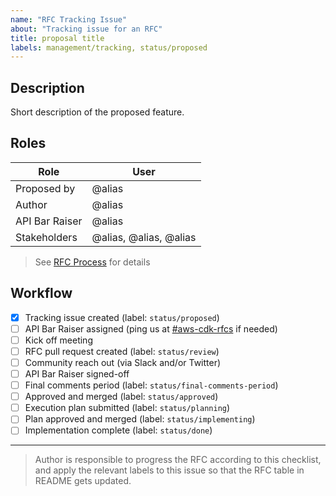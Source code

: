 ```yaml
---
name: "RFC Tracking Issue"
about: "Tracking issue for an RFC"
title: proposal title
labels: management/tracking, status/proposed
---
```


## Description

Short description of the proposed feature.

## Roles

| Role                | User
|---------------------|------------------------------
| Proposed by         | @alias
| Author              | @alias
| API Bar Raiser      | @alias
| Stakeholders        | @alias, @alias, @alias

> See [RFC Process](https://github.com/aws/aws-cdk-rfcs#rfc-process) for details

## Workflow

- [x] Tracking issue created (label: `status/proposed`)
- [ ] API Bar Raiser assigned (ping us at [#aws-cdk-rfcs](https://cdk-dev.slack.com/archives/C025ZFGMUCD) if needed)
- [ ] Kick off meeting
- [ ] RFC pull request created (label: `status/review`)
- [ ] Community reach out (via Slack and/or Twitter)
- [ ] API Bar Raiser signed-off
- [ ] Final comments period (label: `status/final-comments-period`)
- [ ] Approved and merged (label: `status/approved`)
- [ ] Execution plan submitted (label: `status/planning`)
- [ ] Plan approved and merged (label: `status/implementing`)
- [ ] Implementation complete (label: `status/done`)

---

> Author is responsible to progress the RFC according to this checklist, and
apply the relevant labels to this issue so that the RFC table in README gets
updated.
